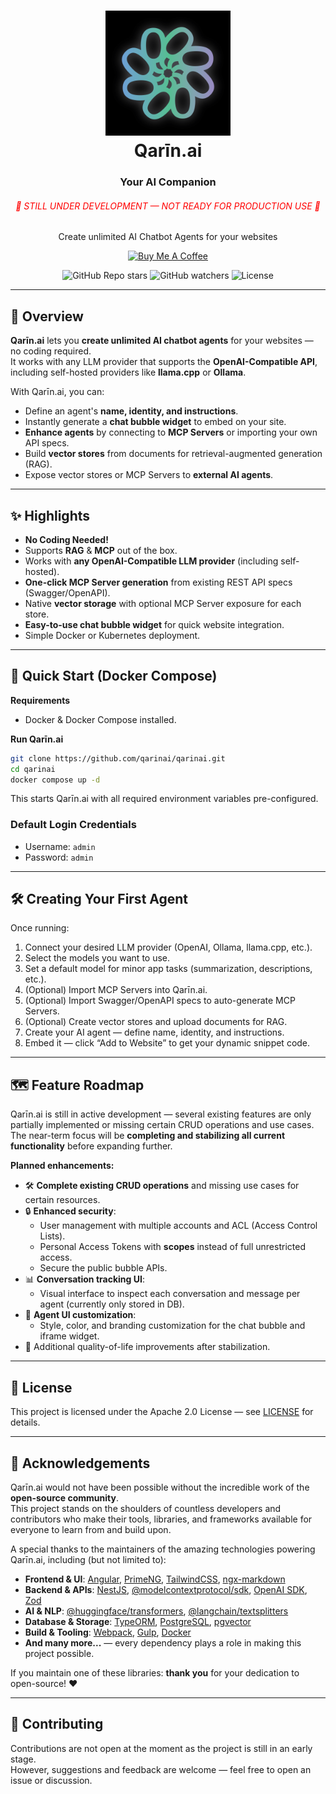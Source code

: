<h1 align="center">
    <img src="https://raw.githubusercontent.com/qarinai/qarinai/refs/heads/main/public/logo2.png" alt="Qarīn.ai Logo" width="200" height="200"/>
    <br/>
    Qarīn.ai
</h1>

<h3 align="center">
    Your AI Companion
</h3>

<h6 align="center" style="color:red">
🚧 STILL UNDER DEVELOPMENT — NOT READY FOR PRODUCTION USE 🚧
</h6>

<p align="center">
    Create unlimited AI Chatbot Agents for your websites
</p>

<p align="center">
    <a href="https://buymeacoffee.com/sayedmahmoud266" target="_blank">
        <img src="https://cdn.buymeacoffee.com/buttons/default-yellow.png" alt="Buy Me A Coffee" height="41" width="174">
    </a>
</p>

<p align="center">
    <img alt="GitHub Repo stars" src="https://img.shields.io/github/stars/qarinai/qarinai">
    <img alt="GitHub watchers" src="https://img.shields.io/github/watchers/qarinai/qarinai">
    <img alt="License" src="https://img.shields.io/github/license/qarinai/qarinai">
</p>

---

## 📌 Overview

**Qarīn.ai** lets you **create unlimited AI chatbot agents** for your websites — no coding required.  
It works with any LLM provider that supports the **OpenAI-Compatible API**, including self-hosted providers like **llama.cpp** or **Ollama**.

With Qarīn.ai, you can:

- Define an agent's **name, identity, and instructions**.
- Instantly generate a **chat bubble widget** to embed on your site.
- **Enhance agents** by connecting to **MCP Servers** or importing your own API specs.
- Build **vector stores** from documents for retrieval-augmented generation (RAG).
- Expose vector stores or MCP Servers to **external AI agents**.

---

## ✨ Highlights

- **No Coding Needed!**
- Supports **RAG** & **MCP** out of the box.
- Works with **any OpenAI-Compatible LLM provider** (including self-hosted).
- **One-click MCP Server generation** from existing REST API specs (Swagger/OpenAPI).
- Native **vector storage** with optional MCP Server exposure for each store.
- **Easy-to-use chat bubble widget** for quick website integration.
- Simple Docker or Kubernetes deployment.

---

## 🚀 Quick Start (Docker Compose)

**Requirements**

- Docker & Docker Compose installed.

**Run Qarīn.ai**

```bash
git clone https://github.com/qarinai/qarinai.git
cd qarinai
docker compose up -d
```

This starts Qarīn.ai with all required environment variables pre-configured.

### Default Login Credentials

- Username: `admin`
- Password: `admin`

---

## 🛠 Creating Your First Agent

Once running:

1. Connect your desired LLM provider (OpenAI, Ollama, llama.cpp, etc.).
2. Select the models you want to use.
3. Set a default model for minor app tasks (summarization, descriptions, etc.).
4. (Optional) Import MCP Servers into Qarīn.ai.
5. (Optional) Import Swagger/OpenAPI specs to auto-generate MCP Servers.
6. (Optional) Create vector stores and upload documents for RAG.
7. Create your AI agent — define name, identity, and instructions.
8. Embed it — click “Add to Website” to get your dynamic snippet code.

---

## 🗺 Feature Roadmap

Qarīn.ai is still in active development — several existing features are only partially implemented or missing certain CRUD operations and use cases.  
The near-term focus will be **completing and stabilizing all current functionality** before expanding further.

**Planned enhancements:**

- 🛠 **Complete existing CRUD operations** and missing use cases for certain resources.
- 🔒 **Enhanced security**:
  - User management with multiple accounts and ACL (Access Control Lists).
  - Personal Access Tokens with **scopes** instead of full unrestricted access.
  - Secure the public bubble APIs.
- 📊 **Conversation tracking UI**:
  - Visual interface to inspect each conversation and message per agent (currently only stored in DB).
- 🎨 **Agent UI customization**:
  - Style, color, and branding customization for the chat bubble and iframe widget.
- 🚀 Additional quality-of-life improvements after stabilization.

---

## 📜 License

This project is licensed under the Apache 2.0 License — see [LICENSE](/LICENSE) for details.

---

## 🙏 Acknowledgements

Qarīn.ai would not have been possible without the incredible work of the **open-source community**.  
This project stands on the shoulders of countless developers and contributors who make their tools, libraries, and frameworks available for everyone to learn from and build upon.

A special thanks to the maintainers of the amazing technologies powering Qarīn.ai, including (but not limited to):

- **Frontend & UI**: [Angular](https://angular.io), [PrimeNG](https://primeng.org), [TailwindCSS](https://tailwindcss.com), [ngx-markdown](https://github.com/jfcere/ngx-markdown)
- **Backend & APIs**: [NestJS](https://nestjs.com), [@modelcontextprotocol/sdk](https://github.com/modelcontextprotocol), [OpenAI SDK](https://platform.openai.com), [Zod](https://zod.dev)
- **AI & NLP**: [@huggingface/transformers](https://huggingface.co/docs/transformers/index), [@langchain/textsplitters](https://js.langchain.com/docs/modules/data_connection/document_transformers/text_splitters)
- **Database & Storage**: [TypeORM](https://typeorm.io), [PostgreSQL](https://www.postgresql.org), [pgvector](https://github.com/pgvector/pgvector)
- **Build & Tooling**: [Webpack](https://webpack.js.org), [Gulp](https://gulpjs.com), [Docker](https://www.docker.com)
- **And many more...** — every dependency plays a role in making this project possible.

If you maintain one of these libraries: **thank you** for your dedication to open-source! ❤️

---

## 🤝 Contributing

Contributions are not open at the moment as the project is still in an early stage.
<br/>
However, suggestions and feedback are welcome — feel free to open an issue or discussion.
